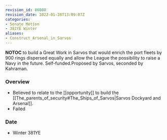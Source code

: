 ```yaml
---
revision_id: 86080
revision_date: 2022-01-28T13:09:07Z
categories:
- Senate Motion
- 381YE Winter
aliases:
- Construct_Arsenal_in_Sarvos
---
```



__NOTOC__
to build a Great Work in Sarvos that would enrich the port fleets by 900 rings dispersed equally and allow the League the possibility to raise a Navy in the future. Self-funded.Proposed by Sarvos, seconded by Kahraman.
### Overview
* Believed to relate to the [[opportunity]] to build the [[The_parents_of_security#The_Ships_of_Sarvos|Sarvos Dockyard and Arsenal]].
* Failed

### Date
* Winter 381YE